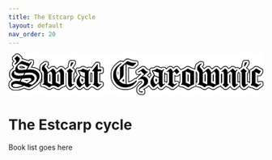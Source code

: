 ```yaml
---
title: The Estcarp Cycle
layout: default
nav_order: 20
---
```


![Witch World](../assets/img/swiat_czarownic.png "Witch World")

# The Estcarp cycle 

Book list goes here
